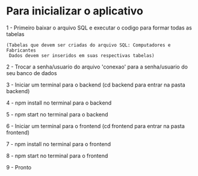 # Para inicializar o aplicativo

1 - Primeiro baixar o arquivo SQL e executar o codigo para formar todas as tabelas

    (Tabelas que devem ser criadas do arquivo SQL: Computadores e Fabricantes
     Dados devem ser inseridos em suas respectivas tabelas)
     
2 - Trocar a senha/usuario do arquivo 'conexao' para a senha/usuario do seu banco de dados

3 - Iniciar um terminal para o backend (cd backend para entrar na pasta backend)

4 - npm install no terminal para o backend

5 - npm start no terminal para o backend

6 - Iniciar um terminal para o frontend (cd frontend para entrar na pasta frontend)

7 - npm install no terminal para o frontend

8 - npm start no terminal para o frontend

9 - Pronto
